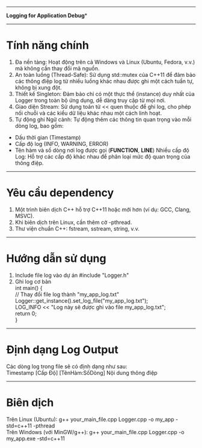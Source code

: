******************************************************************************************************
************************************Logging for Application Debug*************************************
******************************************************************************************************
# Tính năng chính
1. Đa nền tảng: Hoạt động trên cả Windows và Linux (Ubuntu, Fedora, v.v.) mà không cần thay đổi mã nguồn.
2. An toàn luồng (Thread-Safe): Sử dụng std::mutex của C++11 để đảm bảo các thông điệp log từ nhiều luồng khác nhau được ghi một cách tuần tự, không bị xung đột.
2. Thiết kế Singleton: Đảm bảo chỉ có một thực thể (instance) duy nhất của Logger trong toàn bộ ứng dụng, dễ dàng truy cập từ mọi nơi.
3. Giao diện Stream: Sử dụng toán tử << quen thuộc để ghi log, cho phép nối chuỗi và các kiểu dữ liệu khác nhau một cách linh hoạt.
4. Tự động ghi Ngữ cảnh: Tự động thêm các thông tin quan trọng vào mỗi dòng log, bao gồm:
  - Dấu thời gian (Timestamp)
  - Cấp độ log (INFO, WARNING, ERROR)
  - Tên hàm và số dòng nơi log được gọi (__FUNCTION__, __LINE__)
Nhiều cấp độ Log: Hỗ trợ các cấp độ khác nhau để phân loại mức độ quan trọng của thông điệp.
******************************************************************************************************
# Yêu cầu dependency
1. Một trình biên dịch C++ hỗ trợ C++11 hoặc mới hơn (ví dụ: GCC, Clang, MSVC).
2. Khi biên dịch trên Linux, cần thêm cờ -pthread.
3. Thư viện chuẩn C++: fstream, sstream, string, v.v.
******************************************************************************************************
# Hướng dẫn sử dụng
1. Include file log vào dự án
  #include "Logger.h"
2. Ghi log cơ bản  
  int main() {  
    // Thay đổi file log thành "my_app_log.txt"  
     Logger::get_instance().set_log_file("my_app_log.txt");  
    LOG_INFO << "Log này sẽ được ghi vào file my_app_log.txt";  
    return 0;  
  }
******************************************************************************************************
# Định dạng Log Output
Các dòng log trong file sẽ có định dạng như sau:  
Timestamp [Cấp Độ] [TênHàm:SốDòng] Nội dung thông điệp
******************************************************************************************************
# Biên dịch
Trên Linux (Ubuntu): g++ your_main_file.cpp Logger.cpp -o my_app -std=c++11 -pthread  
Trên Windows (với MinGW/g++): g++ your_main_file.cpp Logger.cpp -o my_app.exe -std=c++11
  
